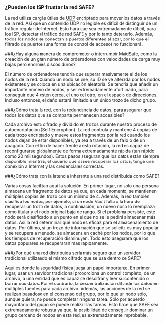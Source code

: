 ### ¿Pueden los ISP frustar la red SAFE?

La red utiliza cargás útiles de [UDP](http://en.wikipedia.org/wiki/User_Datagram_Protocol) encriptado para mover los datos a través de la red. Así que un contenido UDP no legible es difícil de distinguir de un tráfico regular de Internet. Esto hará que sea extremadamente difícil, para los ISP, detectar el tráfico de red SAFE y por lo tanto detenerlo. Además, todos los nodos se conectan a puertos diferentes al azar, por lo que el filtrado de puertos (una forma de control de acceso) no funcionará.

###¿Hay alguna manera de comprometer o interrumpir MaidSafe, como la creación de un gran número de ordenadores con velocidades de carga muy bajas pero enormes discos duros?

El número de ordenadores tendría que superar masivamente el de los nodos de la red. Cuando un nodo se une, su ID se ve alterada por los nodos existentes y se coloca en una ubicación aleatoria. Se tendría que añadir un importante número de nodos, y ser extremadamente afortunado, para conseguir que 4 estén cerca, el uno del otro, en el espacio de direcciones. Incluso entonces, el daño estará limitado a un único trozo de dicho grupo.

###¿Cómo trata la red, con la redundancia de datos, para asegurar que todos los datos que se comparte permanecen accesibles?

Cada archivo está cifrado y dividido en trozos durante nuestro proceso de autoencriptación (Self Encryption). La red controla y mantiene 4 copias de cada trozo encriptado y mueve estos fragmentos por la red cuando los nodos dejan de estar disponibles, ya sea a través de un fallo o de un apagado. Con el fin de hacer frente a esta rotación, la red es capaz de reconfigurarse globalmente de forma extremadamente rápida (tan rápido como 20 milisegundos). Estos pasos aseguran que los datos están siempre disponible mientras, el usuario que desee recuperar los datos, tenga una conexión a Internet y las credenciales correctas.

###¿Cómo trata con la latencia inherente a una red distribuida como SAFE?

Varias cosas facilitan aquí la solución. En primer lugar, no solo una persona almacena un fragmento de datos ya que, en cada momento, se mantienen múltiples copias del trozo con un mínimo de 4. Además, la red también clasifica los nodos, por ejemplo, si un nodo Vault falla a la hora de recuperar un trozo de datos, a continuación, un nuevo nodo lo reemplaza como titular y el nodo original baja de rango. Si el problema persiste, este nodo será clasificado a un punto en el que no se le pedirá almacenar más datos. Así la red determinar qué nodo es eficaz para el almacenamiento de datos. Por último, si un trozo de información que se solicita es muy popular y se recupera a menudo, se almacena en caché por los nodos, por lo que los tiempos de recuperación disminuyen. Todo esto asegurará que los datos populares se recuperarán más rápidamente.

###¿Por qué una red distribuida sería más seguro que un servidor tradicional utilizando el mismo cifrado que se usa dentro de SAFE?

Aquí es donde la seguridad física juega un papel importante. En primer lugar, usar un servidor tradicional proporciona un control completo, de un archivo, a una entidad que es capaz de descifrar y leer su contenido o borrar sus datos. Por el contrario, la descentralización difunde los datos en múltiples fuentes para cada archivo. Además, las acciones de la red se realizan basadose en el consenso del grupo, por lo que un nodo sólo, aunque quiera, no puede completar ninguna tarea. Sólo por acuerdo mayoritario del grupo se puede realizar las tareas. Esto hace que SAFE sea extremadamente robusta ya que, la posibilidad de conseguir dominar un grupo cercano de nodos en esta red, es extremadamente improbable.









